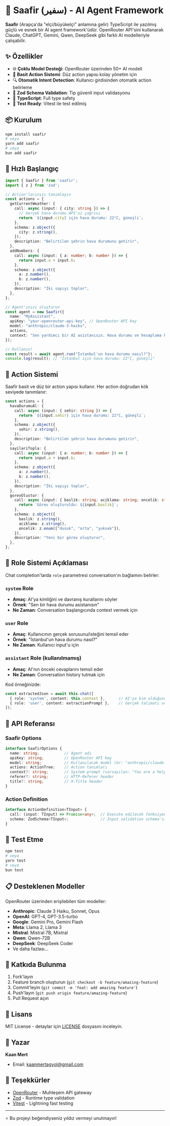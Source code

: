 # 🤖 Saafir (سفير) - AI Agent Framework

**Saafir** (Arapça'da "elçi/büyükelçi" anlamına gelir) TypeScript ile yazılmış güçlü ve esnek bir AI agent framework'üdür. OpenRouter API'sini kullanarak Claude, ChatGPT, Gemini, Qwen, DeepSeek gibi farklı AI modelleriyle çalışabilir.

## ✨ Özellikler

- 🌐 **Çoklu Model Desteği**: OpenRouter üzerinden 50+ AI modeli
- 🎯 **Basit Action Sistemi**: Düz action yapısı kolay yönetim için
- 🔍 **Otomatik Intent Detection**: Kullanıcı girdisinden otomatik action belirleme
- 📝 **Zod Schema Validation**: Tip güvenli input validasyonu  
- 🚀 **TypeScript**: Full type safety
- 🧪 **Test Ready**: Vitest ile test edilmiş

## 📦 Kurulum

```bash
npm install saafir
# veya
yarn add saafir
# veya
bun add saafir
```

## 🚀 Hızlı Başlangıç

```typescript
import { Saafir } from 'saafir';
import { z } from 'zod';

// Action'larınızı tanımlayın
const actions = {
  getCurrentWeather: {
    call: async (input: { city: string }) => {
      // Gerçek hava durumu API'si çağrısı
      return `${input.city} için hava durumu: 22°C, güneşli`;
    },
    schema: z.object({
      city: z.string(),
    }),
    description: "Belirtilen şehrin hava durumunu getirir",
  },
  addNumbers: {
    call: async (input: { a: number; b: number }) => {
      return input.a + input.b;
    },
    schema: z.object({
      a: z.number(),
      b: z.number(),
    }),
    description: "İki sayıyı toplar",
  },
};

// Agent'ınızı oluşturun
const agent = new Saafir({
  name: "MyAssistant",
  apiKey: "your-openrouter-api-key", // OpenRouter API key
  model: "anthropic/claude-3-haiku",
  actions,
  context: "Sen yardımcı bir AI asistanısın. Hava durumu ve hesaplama konularında yardım edebilirsin.",
});

// Kullanın!
const result = await agent.run("İstanbul'un hava durumu nasıl?");
console.log(result); // "İstanbul için hava durumu: 22°C, güneşli"
```

## 🎯 Action Sistemi

Saafir basit ve düz bir action yapısı kullanır. Her action doğrudan kök seviyede tanımlanır:

```typescript
const actions = {
  havaDurumuAl: {
    call: async (input: { sehir: string }) => {
      return `${input.sehir} için hava durumu: 22°C, güneşli`;
    },
    schema: z.object({
      sehir: z.string(),
    }),
    description: "Belirtilen şehrin hava durumunu getirir",
  },
  sayilariTopla: {
    call: async (input: { a: number; b: number }) => {
      return input.a + input.b;
    },
    schema: z.object({
      a: z.number(),
      b: z.number(),
    }),
    description: "İki sayıyı toplar",
  },
  gorevOlustur: {
    call: async (input: { baslik: string; aciklama: string; oncelik: string }) => {
      return `Görev oluşturuldu: ${input.baslik}`;
    },
    schema: z.object({
      baslik: z.string(),
      aciklama: z.string(),
      oncelik: z.enum(["dusuk", "orta", "yuksek"]),
    }),
    description: "Yeni bir görev oluşturur",
  },
};
```

## 🤖 Role Sistemi Açıklaması

Chat completion'larda `role` parametresi conversation'ın bağlamını belirler:

### `system` Role
- **Amaç**: AI'ya kimliğini ve davranış kurallarını söyler
- **Örnek**: "Sen bir hava durumu asistanısın"
- **Ne Zaman**: Conversation başlangıcında context vermek için

### `user` Role  
- **Amaç**: Kullanıcının gerçek sorusunu/isteğini temsil eder
- **Örnek**: "İstanbul'un hava durumu nasıl?"
- **Ne Zaman**: Kullanıcı input'u için

### `assistant` Role (kullanılmamış)
- **Amaç**: AI'nın önceki cevaplarını temsil eder
- **Ne Zaman**: Conversation history tutmak için

Kod örneğinizde:
```typescript
const extractedJson = await this.chat([
  { role: 'system', content: this.context },      // AI'ya kim olduğunu söylüyor
  { role: 'user', content: extractionPrompt },    // Gerçek talimatı veriyor
]);
```

## 🔧 API Referansı

### Saafir Options

```typescript
interface SaafirOptions {
  name: string;           // Agent adı
  apiKey: string;         // OpenRouter API key
  model: string;          // Kullanılacak model (ör: "anthropic/claude-3-haiku")
  actions: ActionTree;    // Action tanımları
  context?: string;       // System prompt (varsayılan: "You are a helpful AI agent.")
  referer?: string;       // HTTP-Referer header
  title?: string;         // X-Title header
}
```

### Action Definition

```typescript
interface ActionDefinition<TInput> {
  call: (input: TInput) => Promise<any>;  // Execute edilecek fonksiyon
  schema: ZodSchema<TInput>;              // Input validation schema'sı
}
```

## 🧪 Test Etme

```bash
npm test
# veya
yarn test  
# veya
bun test
```

## 📋 Desteklenen Modeller

OpenRouter üzerinden erişilebilen tüm modeller:
- **Anthropic**: Claude 3 Haiku, Sonnet, Opus
- **OpenAI**: GPT-4, GPT-3.5-turbo
- **Google**: Gemini Pro, Gemini Flash  
- **Meta**: Llama 2, Llama 3
- **Mistral**: Mistral 7B, Mixtral
- **Qwen**: Qwen-72B
- **DeepSeek**: DeepSeek Coder
- Ve daha fazlası...

## 🤝 Katkıda Bulunma

1. Fork'layın
2. Feature branch oluşturun (`git checkout -b feature/amazing-feature`)
3. Commit'leyin (`git commit -m 'feat: add amazing feature'`)
4. Push'layın (`git push origin feature/amazing-feature`)
5. Pull Request açın

## 📄 Lisans

MIT License - detaylar için [LICENSE](LICENSE) dosyasını inceleyin.

## 👤 Yazar

**Kaan Mert**
- Email: kaanmertagyol@gmail.com

## 🙏 Teşekkürler

- [OpenRouter](https://openrouter.ai) - Muhteşem API gateway
- [Zod](https://zod.dev) - Runtime type validation
- [Vitest](https://vitest.dev) - Lightning fast testing

---

⭐ Bu projeyi beğendiyseniz yıldız vermeyi unutmayın!
